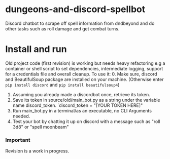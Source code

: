 # dungeons-and-discord-spellbot
Discord chatbot to scrape off spell information from dndbeyond and do other tasks such as roll damage and get combat turns.

# Install and run
Old project code (first revision) is working but needs heavy refactoring e.g a container or shell script to set dependencies, intermediate logging, support for a credentials file and overall cleanup.
To use it:
  0. Make sure, discord and BeautifulSoup package are installed on your machine. (Otherwise enter `pip install discord` and `pip install beautifulsoup4`)
  1. Assuming you already made a discordbot once, retrieve its token.
  2. Save its token in source/old/main_bot.py as a string under the variable name discord_token. `discord_token = "[YOUR TOKEN HERE]"
  3. Run main_bot.py in a terminal/as an executable, no CLI Arguments needed.
  4. Test your bot by chatting it up on discord with a message such as "roll 3d8" or "spell moonbeam"

### Important
Revision is a work in progress.
